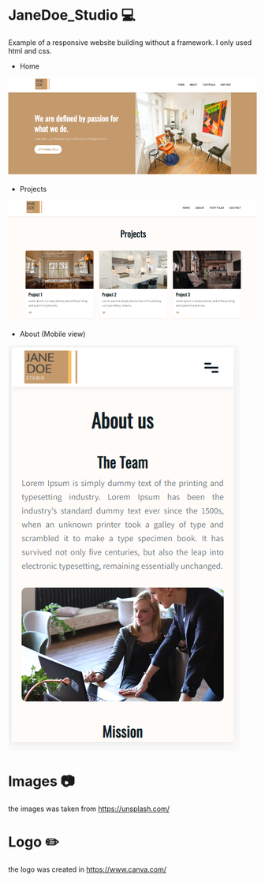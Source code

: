 # JaneDoe_Studio 💻
Example of a responsive website building without a framework. I only used html and css.

- Home

![Home](https://github.com/tefacalvo/JaneDoe_Studio/blob/master/img/page-1.PNG)

- Projects

![Projects](https://github.com/tefacalvo/JaneDoe_Studio/blob/master/img/page-3.PNG)

- About (Mobile view)

![About](https://github.com/tefacalvo/JaneDoe_Studio/blob/master/img/page-2.PNG)


# Images 📷 
the images was taken from https://unsplash.com/

# Logo ✏️
the logo was created in https://www.canva.com/
